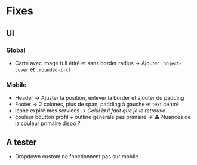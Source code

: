 # Fixes
## UI
### Global
- Carte avec image full étiré et sans border radius
  -> Ajouter `.object-cover` et `.rounded-t-xl`

### Mobile
- Header
  -> Ajuster la position, enlever la border et ajouter du padding
- Footer
  -> 2 colones, plus de span, padding à gauche et text centré
- icone expiré mes services
  -> *Celui là il faut que je le retrouve*
- couleur boutton profil + outline générale pas primaire
  -> ⚠️ Nuances de la couleur primaire dispo ?

## A tester
- Dropdown custom ne fonctionnent pas sur mobile
